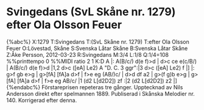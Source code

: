 # Svingedans (SvL Skåne nr. 1279) efter Ola Olsson Feuer

{%abc%}
X:1279
T:Svingedans
T:(SvL Skåne nr. 1279)
T:efter Ola Olsson Feuer
O:Lövestad, Skåne
S:Svenska Låtar Skåne
B:Svenska Låtar Skåne
Z:Åke Persson, 2012-03-23
R:Svingedans
M:3/4
L:1/8
Q:1/4=108
%%printtempo 0
%%MIDI ratio 2 1
K:D
 A |: A(B/c/) d(e f)>d | d>c ce e(c/B/) | A(B/c/) d(e f)>d |1,2 d>c ([eA] Le2) A "D. C. 3 ggr":|3 d>c ([eA] Le2) f |]
|: g>f gb  e>g | g>[fA] [fA]a d>f | f>e eg (AB/)c/ | d>d df a2 |
   g>(f g)b  e>g | g>[fA] [fA]a d>f | f>e eg AB/c/ |1 (d2 L[d2D2]) zf :|2 (d2 L[d2D2]) z2 |]
{%endabc%}
Förstareprisen repeteras tre gånger.
Upptecknad av Nils Andersson direkt efter spelmannen 1889. 
Publiserad i Skånska Melodier nr. 140.
Korrigerad efter denna.
